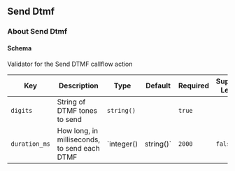 ## Send Dtmf

### About Send Dtmf

#### Schema

Validator for the Send DTMF callflow action



Key | Description | Type | Default | Required | Support Level
--- | ----------- | ---- | ------- | -------- | -------------
`digits` | String of DTMF tones to send | `string()` |   | `true` |  
`duration_ms` | How long, in milliseconds, to send each DTMF | `integer() | string()` | `2000` | `false` |  



